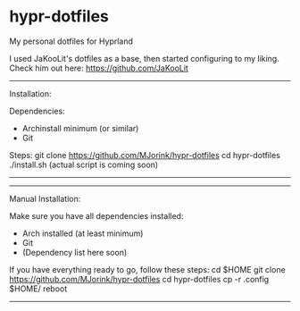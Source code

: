 # hypr-dotfiles
My personal dotfiles for Hyprland

I used JaKooLit's dotfiles as a base, then started configuring to my liking.
Check him out here: https://github.com/JaKooLit

------------------------------------------------------------
Installation:

Dependencies: 
- Archinstall minimum (or similar)
- Git

Steps:
git clone https://github.com/MJorink/hypr-dotfiles
cd hypr-dotfiles
./install.sh
(actual script is coming soon)

------------------------------------------------------------

------------------------------------------------------------
Manual Installation:

Make sure you have all dependencies installed:

- Arch installed (at least minimum)
- Git
- (Dependency list here soon)

If you have everything ready to go, follow these steps:
    cd $HOME
    git clone https://github.com/MJorink/hypr-dotfiles
    cd hypr-dotfiles
    cp -r .config $HOME/
    reboot
    
------------------------------------------------------------
